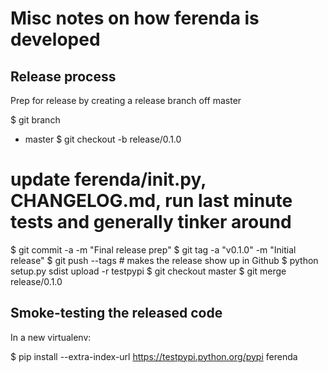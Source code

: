 Misc notes on how ferenda is developed
======================================

Release process
---------------

Prep for release by creating a release branch off master

$ git branch
* master
$ git checkout -b release/0.1.0
# update ferenda/__init__.py, CHANGELOG.md, run last minute tests and generally tinker around
$ git commit -a -m "Final release prep"
$ git tag -a "v0.1.0" -m "Initial release"
$ git push --tags # makes the release show up in Github
$ python setup.py sdist upload -r testpypi
$ git checkout master
$ git merge release/0.1.0

Smoke-testing the released code
-------------------------------

In a new virtualenv:

$ pip install --extra-index-url https://testpypi.python.org/pypi ferenda

